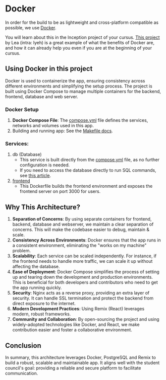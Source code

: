 # Docker

In order for the build to be as lightweight and cross-platform compatible as possible, we use [Docker](https://docs.docker.com/get-started/overview/).

You will learn about this in the Inception project of your cursus. [This project](https://github.com/LeaYeh/42-Docker-DevEnv) by Lea (intra: lyeh)
is a great example of what the benefits of Docker are, and how it can already help you even if you are at the beginning of your cursus.

## Using Docker in this project

Docker is used to containerize the app, ensuring consistency across different environments and simplifying the setup process. The project is built using Docker Compose to manage multiple containers for the backend, frontend, database and web server.

### Docker Setup

1. **Docker Compose File**: The [compose.yml](../../compose.yml) file defines the services, networks and volumes used in this app.
2. Building and running app: See the [Makefile docs](.github/docs/MAKEFILE.md).

### Services:

1. db (Database)
    - This service is built directly from the [compose.yml](../../compose.yml) file, as no further configuration is needed.
    - If you need to access the database directly to run SQL commands, see [this article](https://startup-house.com/glossary/docker-exec).
2. [frontend](FRONTEND.md)
    - This Dockerfile builds the frontend environment and exposes the frontend server on port 3000 for users.

## Why This Architecture?

1. **Separation of Concerns**: By using separate containers for frontend, backend, database and webserver, we maintain a clear separation of concerns. This will make the codebase easier to debug, maintain & scale.
2. **Consistency Across Environments**: Docker ensures that the app runs in a consistent environment, eliminating the "works on my machine" problem.
3. **Scalability**: Each service can be scaled independently. For instance, if the frontend needs to handle more traffic, we can scale it up without affecting the database.
4. **Ease of Deployment**: Docker Compose simplifies the process of setting up and tearing down the development and production environments. This is beneficial for both developers and contributors who need to get the app running quickly.
5. **Security**: Nginx acts as a reverse proxy, providing an extra layer of security. It can handle SSL termination and protect the backend from direct exposure to the internet.
6. **Modern Development Practices**: Using Remix (React) leverages modern, robust frameworks.
7. **Community and Collaboration**: By open-sourcing the project and using widely-adopted technologies like Docker, and React, we make contribution easier and foster a collaborative environment.

## Conclusion

In summary, this architecture leverages Docker, PostgreSQL and Remix to build a robust, scalable and maintainable app. It aligns well with the student council's goal: providing a reliable and secure platform to facilitate communication.
